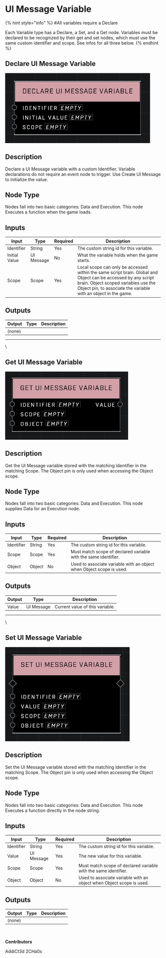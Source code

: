 # UI Message Variable

{% hint style="info" %}
\#All variables require a Declare

Each Variable type has a Declare, a Set, and a Get node. Variables must be declared to be recognized by their get and set nodes, which must use the same custom identifier and scope. See infos for all three below.
{% endhint %}

## Declare UI Message Variable

![](../../../.gitbook/assets/declare-ui-message-variable.JPG)

## Description

Declare a UI Message variable with a custom Identifier. Variable declarations do not require an event node to trigger. Use Create UI Message to initialize the value.

## Node Type

Nodes fall into two basic categories: Data and Execution. This node Executes a function when the game loads.

## Inputs

| Input         | Type       | Required | Description                                                                                                                                                                                                             |
| ------------- | ---------- | -------- | ----------------------------------------------------------------------------------------------------------------------------------------------------------------------------------------------------------------------- |
| Identifier    | String     | Yes      | The custom string id for this variable.                                                                                                                                                                                 |
| Initial Value | UI Message | No       | What the variable holds when the game starts.                                                                                                                                                                           |
| Scope         | Scope      | Yes      | Local scope can only be accessed within the same script brain. Global and Object can be accessed by any script brain. Object scoped variables use the Object pin, to associate the variable with an object in the game. |

## Outputs

| Output | Type | Description |
| ------ | ---- | ----------- |
| (none) |      |             |

***

\


## Get UI Message Variable

![](../../../.gitbook/assets/get-ui-message-variable.JPG)

## Description

Get the UI Message variable stored with the matching Identifier in the matching Scope. The Object pin is only used when accessing the Object scope.

## Node Type

Nodes fall into two basic categories: Data and Execution. This node supplies Data for an Execution node.

## Inputs

| Input      | Type   | Required | Description                                                          |
| ---------- | ------ | -------- | -------------------------------------------------------------------- |
| Identifier | String | Yes      | The custom string id for this variable.                              |
| Scope      | Scope  | Yes      | Must match scope of declared variable with the same identifier.      |
| Object     | Object | No       | Used to associate variable with an object when Object scope is used. |

## Outputs

| Output | Type       | Description                     |
| ------ | ---------- | ------------------------------- |
| Value  | UI Message | Current value of this variable. |

***

\


## Set UI Message Variable

![](../../../.gitbook/assets/set-ui-message-variable.JPG)

## Description

Set the UI Message variable stored with the matching Identifier in the matching Scope. The Object pin is only used when accessing the Object scope.

## Node Type

Nodes fall into two basic categories: Data and Execution. This node Executes a function directly in the node string.

## Inputs

| Input      | Type       | Required | Description                                                          |
| ---------- | ---------- | -------- | -------------------------------------------------------------------- |
| Identifier | String     | Yes      | The custom string id for this variable.                              |
| Value      | UI Message | Yes      | The new value for this variable.                                     |
| Scope      | Scope      | Yes      | Must match scope of declared variable with the same identifier.      |
| Object     | Object     | No       | Used to associate variable with an object when Object scope is used. |

## Outputs

| Output | Type | Description |
| ------ | ---- | ----------- |
| (none) |      |             |

\
\
**Contributors**

AddiCt3d 2CHa0s

